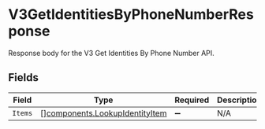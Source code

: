 # V3GetIdentitiesByPhoneNumberResponse

Response body for the V3 Get Identities By Phone Number API.


## Fields

| Field                                                                            | Type                                                                             | Required                                                                         | Description                                                                      |
| -------------------------------------------------------------------------------- | -------------------------------------------------------------------------------- | -------------------------------------------------------------------------------- | -------------------------------------------------------------------------------- |
| `Items`                                                                          | [][components.LookupIdentityItem](../../models/components/lookupidentityitem.md) | :heavy_minus_sign:                                                               | N/A                                                                              |